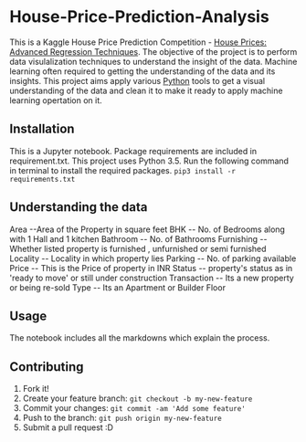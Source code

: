 # House-Price-Prediction-Analysis

This is a Kaggle House Price Prediction Competition - [House Prices: Advanced Regression Techniques](https://www.kaggle.com/neelkamal692/delhi-house-price-prediction). The objective of the project is to perform data visulalization techniques to understand the insight of the data. Machine learning often required to getting the understanding of the data and its insights. This project aims apply various [Python](https://www.python.org/) tools to get a visual understanding of the data and clean it to make it ready to apply machine learning opertation on it.

## Installation
This is a Jupyter notebook. Package requirements are included in requirement.txt. This project uses Python 3.5.
Run the following command in terminal to install the required packages. 
`pip3 install -r requirements.txt` 

## Understanding the data
Area --Area of the Property in square feet
BHK -- No. of Bedrooms along with 1 Hall and 1 kitchen
Bathroom -- No. of Bathrooms
Furnishing -- Whether listed property is furnished , unfurnished or semi furnished
Locality -- Locality in which property lies
Parking -- No. of parking available
Price -- This is the Price of property in INR
Status -- property's status as in 'ready to move' or still under construction
Transaction -- Its a new property or being re-sold
Type -- Its an Apartment or Builder Floor

## Usage
The notebook includes all the markdowns which explain the process. 

## Contributing
1. Fork it!
2. Create your feature branch: `git checkout -b my-new-feature`
3. Commit your changes: `git commit -am 'Add some feature'`
4. Push to the branch: `git push origin my-new-feature`
5. Submit a pull request :D

